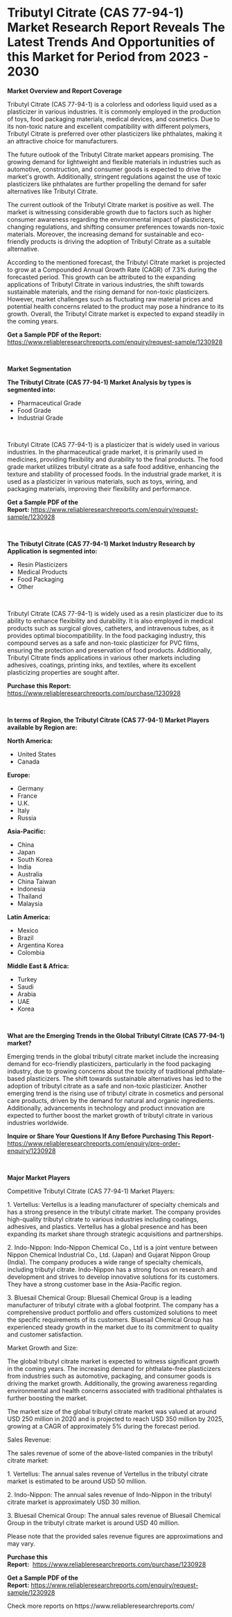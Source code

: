 <p><h1>Tributyl Citrate (CAS 77-94-1) Market Research Report Reveals The Latest Trends And Opportunities of this Market for Period from 2023 - 2030</h1></p><p><strong>Market Overview and Report Coverage</strong></p>
<p><p>Tributyl Citrate (CAS 77-94-1) is a colorless and odorless liquid used as a plasticizer in various industries. It is commonly employed in the production of toys, food packaging materials, medical devices, and cosmetics. Due to its non-toxic nature and excellent compatibility with different polymers, Tributyl Citrate is preferred over other plasticizers like phthalates, making it an attractive choice for manufacturers.</p><p>The future outlook of the Tributyl Citrate market appears promising. The growing demand for lightweight and flexible materials in industries such as automotive, construction, and consumer goods is expected to drive the market's growth. Additionally, stringent regulations against the use of toxic plasticizers like phthalates are further propelling the demand for safer alternatives like Tributyl Citrate.</p><p>The current outlook of the Tributyl Citrate market is positive as well. The market is witnessing considerable growth due to factors such as higher consumer awareness regarding the environmental impact of plasticizers, changing regulations, and shifting consumer preferences towards non-toxic materials. Moreover, the increasing demand for sustainable and eco-friendly products is driving the adoption of Tributyl Citrate as a suitable alternative.</p><p>According to the mentioned forecast, the Tributyl Citrate market is projected to grow at a Compounded Annual Growth Rate (CAGR) of 7.3% during the forecasted period. This growth can be attributed to the expanding applications of Tributyl Citrate in various industries, the shift towards sustainable materials, and the rising demand for non-toxic plasticizers. However, market challenges such as fluctuating raw material prices and potential health concerns related to the product may pose a hindrance to its growth. Overall, the Tributyl Citrate market is expected to expand steadily in the coming years.</p></p>
<p><strong>Get a Sample PDF of the Report:</strong> <a href="https://www.reliableresearchreports.com/enquiry/request-sample/1230928">https://www.reliableresearchreports.com/enquiry/request-sample/1230928</a></p>
<p>&nbsp;</p>
<p><strong>Market Segmentation</strong></p>
<p><strong>The Tributyl Citrate (CAS 77-94-1) Market Analysis by types is segmented into:</strong></p>
<p><ul><li>Pharmaceutical Grade</li><li>Food Grade</li><li>Industrial Grade</li></ul></p>
<p>&nbsp;</p>
<p><p>Tributyl Citrate (CAS 77-94-1) is a plasticizer that is widely used in various industries. In the pharmaceutical grade market, it is primarily used in medicines, providing flexibility and durability to the final products. The food grade market utilizes tributyl citrate as a safe food additive, enhancing the texture and stability of processed foods. In the industrial grade market, it is used as a plasticizer in various materials, such as toys, wiring, and packaging materials, improving their flexibility and performance.</p></p>
<p><strong>Get a Sample PDF of the Report:</strong>&nbsp;<a href="https://www.reliableresearchreports.com/enquiry/request-sample/1230928">https://www.reliableresearchreports.com/enquiry/request-sample/1230928</a></p>
<p>&nbsp;</p>
<p><strong>The Tributyl Citrate (CAS 77-94-1) Market Industry Research by Application is segmented into:</strong></p>
<p><ul><li>Resin Plasticizers</li><li>Medical Products</li><li>Food Packaging</li><li>Other</li></ul></p>
<p>&nbsp;</p>
<p><p>Tributyl Citrate (CAS 77-94-1) is widely used as a resin plasticizer due to its ability to enhance flexibility and durability. It is also employed in medical products such as surgical gloves, catheters, and intravenous tubes, as it provides optimal biocompatibility. In the food packaging industry, this compound serves as a safe and non-toxic plasticizer for PVC films, ensuring the protection and preservation of food products. Additionally, Tributyl Citrate finds applications in various other markets including adhesives, coatings, printing inks, and textiles, where its excellent plasticizing properties are sought after.</p></p>
<p><strong>Purchase this Report:</strong>&nbsp; <a href="https://www.reliableresearchreports.com/purchase/1230928">https://www.reliableresearchreports.com/purchase/1230928</a></p>
<p>&nbsp;</p>
<p><strong>In terms of Region, the Tributyl Citrate (CAS 77-94-1) Market Players available by Region are:</strong></p>
<p>
    <p> <strong> North America: </strong>
        <ul>
            <li>United States</li>
            <li>Canada</li>
        </ul>
        </p> 
    <p> <strong> Europe: </strong>
        <ul>
            <li>Germany</li>
            <li>France</li>
            <li>U.K.</li>
            <li>Italy</li>
            <li>Russia</li>
        </ul>
        </p> 
    <p> <strong> Asia-Pacific: </strong>
        <ul>
            <li>China</li>
            <li>Japan</li>
            <li>South Korea</li>
            <li>India</li>
            <li>Australia</li>
            <li>China Taiwan</li>
            <li>Indonesia</li>
            <li>Thailand</li>
            <li>Malaysia</li>
        </ul>
        </p> 
    <p> <strong> Latin America: </strong>
        <ul>
            <li>Mexico</li>
            <li>Brazil</li>
            <li>Argentina Korea</li>
            <li>Colombia</li>
        </ul>
        </p> 
    <p> <strong> Middle East & Africa: </strong>
        <ul>
            <li>Turkey</li>
            <li>Saudi</li>
            <li>Arabia</li>
            <li>UAE</li>
            <li>Korea</li>
        </ul>
    </p>
    </p>
<p>&nbsp;</p>
<p><strong>What are the Emerging Trends in the Global Tributyl Citrate (CAS 77-94-1) market?</strong></p>
<p><p>Emerging trends in the global tributyl citrate market include the increasing demand for eco-friendly plasticizers, particularly in the food packaging industry, due to growing concerns about the toxicity of traditional phthalate-based plasticizers. The shift towards sustainable alternatives has led to the adoption of tributyl citrate as a safe and non-toxic plasticizer. Another emerging trend is the rising use of tributyl citrate in cosmetics and personal care products, driven by the demand for natural and organic ingredients. Additionally, advancements in technology and product innovation are expected to further boost the market growth of tributyl citrate in various industries worldwide.</p></p>
<p><strong>Inquire or Share Your Questions If Any Before Purchasing This Report</strong>- <a href="https://www.reliableresearchreports.com/enquiry/pre-order-enquiry/1230928">https://www.reliableresearchreports.com/enquiry/pre-order-enquiry/1230928</a></p>
<p>&nbsp;</p>
<p><strong>Major Market Players</strong></p>
<p><p>Competitive Tributyl Citrate (CAS 77-94-1) Market Players:</p><p>1. Vertellus: Vertellus is a leading manufacturer of specialty chemicals and has a strong presence in the tributyl citrate market. The company provides high-quality tributyl citrate to various industries including coatings, adhesives, and plastics. Vertellus has a global presence and has been expanding its market share through strategic acquisitions and partnerships.</p><p>2. Indo-Nippon: Indo-Nippon Chemical Co., Ltd is a joint venture between Nippon Chemical Industrial Co., Ltd. (Japan) and Gujarat Nippon Group (India). The company produces a wide range of specialty chemicals, including tributyl citrate. Indo-Nippon has a strong focus on research and development and strives to develop innovative solutions for its customers. They have a strong customer base in the Asia-Pacific region.</p><p>3. Bluesail Chemical Group: Bluesail Chemical Group is a leading manufacturer of tributyl citrate with a global footprint. The company has a comprehensive product portfolio and offers customized solutions to meet the specific requirements of its customers. Bluesail Chemical Group has experienced steady growth in the market due to its commitment to quality and customer satisfaction.</p><p>Market Growth and Size:</p><p>The global tributyl citrate market is expected to witness significant growth in the coming years. The increasing demand for phthalate-free plasticizers from industries such as automotive, packaging, and consumer goods is driving the market growth. Additionally, the growing awareness regarding environmental and health concerns associated with traditional phthalates is further boosting the market.</p><p>The market size of the global tributyl citrate market was valued at around USD 250 million in 2020 and is projected to reach USD 350 million by 2025, growing at a CAGR of approximately 5% during the forecast period.</p><p>Sales Revenue:</p><p>The sales revenue of some of the above-listed companies in the tributyl citrate market:</p><p>1. Vertellus: The annual sales revenue of Vertellus in the tributyl citrate market is estimated to be around USD 50 million.</p><p>2. Indo-Nippon: The annual sales revenue of Indo-Nippon in the tributyl citrate market is approximately USD 30 million.</p><p>3. Bluesail Chemical Group: The annual sales revenue of Bluesail Chemical Group in the tributyl citrate market is around USD 40 million.</p><p>Please note that the provided sales revenue figures are approximations and may vary.</p></p>
<p><strong>Purchase this Report:</strong>&nbsp;&nbsp;<a href="https://www.reliableresearchreports.com/purchase/1230928">https://www.reliableresearchreports.com/purchase/1230928</a></p>
<p></p>
<p><strong>Get a Sample PDF of the Report:</strong>&nbsp;<a href="https://www.reliableresearchreports.com/enquiry/request-sample/1230928">https://www.reliableresearchreports.com/enquiry/request-sample/1230928</a></p>
<p>Check more reports on https://www.reliableresearchreports.com/</p>